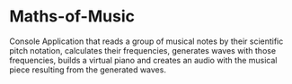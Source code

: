 # Maths-of-Music
Console Application that reads a group of musical notes by their scientific pitch notation, calculates their frequencies, generates waves with those frequencies, builds a virtual piano and creates an audio with the musical piece resulting from the generated waves.

